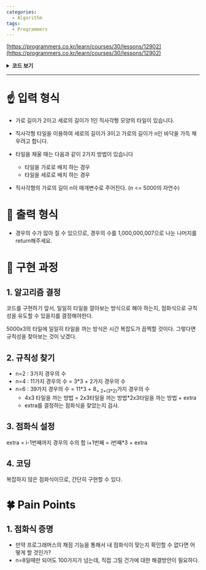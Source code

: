 ```yaml
---
categories:
  - Algorithm
tags:
  - Programmers
---
```

[https://programmers.co.kr/learn/courses/30/lessons/12902](https://programmers.co.kr/learn/courses/30/lessons/12902)

<details>

<summary><b>코드 보기</b></summary>

<div markdown="1">

```python
def solution(n):
    answer = 0
    if n%2 == 1:	# n이 홀수면 타일 채우기 불가능.
        return 0
    target = n//2	# 몇 번 DP를 실행할 지 결정
    
    tiling = [0] * (target+1)
    tiling[1] = 3	# 규칙을 따르는 값
    extra = 2		# 규칙 외 값

    for i in range(2,target+1):
        tiling[i] = tiling[i-1]*3 + extra
        extra += tiling[i-1]*2
    
    answer = tiling[target]%1000000007
    return answer
```

</div>

</details>

- - - 

# ☝ 입력 형식

+ 가로 길이가 2이고 세로의 길이가 1인 직사각형 모양의 타일이 있습니다. 
+ 직사각형 타일을 이용하여 세로의 길이가 3이고 가로의 길이가 n인 바닥을 가득 채우려고 합니다.

+ 타일을 채울 때는 다음과 같이 2가지 방법이 있습니다
	-   타일을 가로로 배치 하는 경우
	-   타일을 세로로 배치 하는 경우
+ 직사각형의 가로의 길이 n이 매개변수로 주어진다. (n <= 5000의 자연수)

# 🤞 출력 형식

+ 경우의 수가 많아 질 수 있으므로, 경우의 수를 1,000,000,007으로 나눈 나머지를 return해주세요.

 
# 🤟 구현 과정

## 1. 알고리즘 결정

코드를 구현하기 앞서, 일일히 타일을 깔아보는 방식으로 해야 하는지, 점화식으로 규칙성을 유도할 수 있을지를 결정해야한다.

5000x3의 타일에 일일히 타일을 까는 방식은 시간 복잡도가 끔찍할 것이다.
그렇다면 규칙성을 찾아보는 것이 낫겠다.

## 2. 규칙성 찾기

- n=2 : 3가지 경우의 수
- n=4 : 11가지 경우의 수 = 3*3 + 2가지 경우의 수
- n=6 : 39가지 경우의 수 = 11*3 + 8<sub>= 2+(3\*2)</sub>가지 경우의 수
	+ 4x3 타일을 까는 방법 = 2x3타일을 까는 방법*2x3타일을 까는 방법 + extra
	+ extra를 결정하는 점화식을 찾았는지 검사.

## 3. 점화식 설정 
extra = i-1번째까지 경우의 수의 합
i+1번째 = i번째*3 + extra

## 4. 코딩
복잡하지 않은 점화식이므로, 간단히 구현할 수 있다.

# 🍀 Pain Points

## 1. 점화식 증명

+ 만약 프로그래머스의 채점 기능을 통해서 내 점화식이 맞는지 확인할 수 없다면 어떻게 할 것인가?
+ n=8일때만 되어도 100가지가 넘는데, 직접 그릴 건가에 대한 해결방안이 필요하다.

